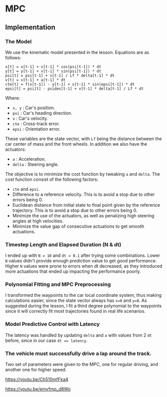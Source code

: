 # **MPC**

## Implementation

### The Model
We use the kinematic model presented in the lesson. Equations are as follows:

```
x[t] = x[t-1] + v[t-1] * cos(psi[t-1]) * dt
y[t] = y[t-1] + v[t-1] * sin(psi[t-1]) * dt
psi[t] = psi[t-1] + v[t-1] / Lf * delta[t-1] * dt
v[t] = v[t-1] + a[t-1] * dt
cte[t] = f(x[t-1]) - y[t-1] + v[t-1] * sin(epsi[t-1]) * dt
epsi[t] = psi[t] - psides[t-1] + v[t-1] * delta[t-1] / Lf * dt
```

Where:
- `x, y` : Car's position.
- `psi` : Car's heading direction.
- `v` : Car's velocity.
- `cte` : Cross-track error.
- `epsi` : Orientation error.

These variables are the state vector, with `Lf`	being the distance between the car center of mass and the front wheels.
In addition we also have the actuators:
- `a` : Acceleration.
- `delta` : Steering angle.

The objective is to minimize the cost function by tweaking `a` and `delta`.
The cost function consist of the following factors:
- `cte` and `epsi`.
- Difference to a reference velocity. This is to avoid a stop due to other errors being 0.
- Euclidean distance from initial state to final point given by the reference trajectory. This is to avoid a stop due to other errors being 0.
- Minimize the use of the actuators, as well as penalizing high steering angles at high velocities.
- Minimize the value gap of consecutive actuations to get smooth actuations.

### Timestep Length and Elapsed Duration (N & dt)

I ended up with `N = 10` and `dt = 0.1` after trying some combinations. Lower `N` values didn't provide enough prediction value to get
good performance. Higher `N` values were prone to errors when dt decreased, as they introduced more actuations that ended up
impacting the performance poorly.

### Polynomial Fitting and MPC Preprocessing
I transformed the waypoints to the car local coordinate system, thus making calculations easier, since the state vector always has `x=0` and `y=0`.
As suggested during the lesson, I fit a third degree polynomial to the waypoints since it will correctly fit most trajectories found in real life scenarios.

### Model Predictive Control with Latency
The latency was handled by updating `delta` and `a` with values from 2 `dt` before, since in our case `dt == latency`.

### The vehicle must successfully drive a lap around the track.
Two set of parameters were given to the MPC, one for regular driving, and another one for higher speed.

https://youtu.be/Ch510mfFka4

https://youtu.be/emvfmp_d8Wo
